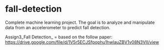 # fall-detection
Complete machine learning project. The goal is to analyze and manipulate data from an accelerometer to predict fall detection.

Assign3_Fall Detection_ = based on the follow paper: https://drive.google.com/file/d/1V5r5ECJSfpophu1hwlauZBV1v08N3VII/view
